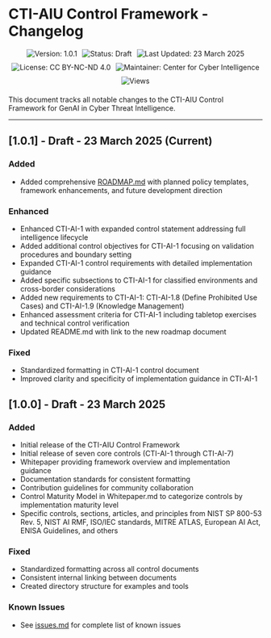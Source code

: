 # CTI-AIU Control Framework - Changelog

<div align="center" style="display: flex; flex-wrap: wrap; justify-content: center; gap: 10px; margin-bottom: 20px;">
  <img src="https://img.shields.io/badge/Version-1.0.1-blue.svg" alt="Version: 1.0.1" />
  <img src="https://img.shields.io/badge/Status-Draft-yellow.svg" alt="Status: Draft" />
  <img src="https://img.shields.io/badge/Last_Updated-23_March_2025-teal.svg" alt="Last Updated: 23 March 2025" />
  <img src="https://img.shields.io/badge/License-CC_BY--NC--ND_4.0-lightgrey.svg" alt="License: CC BY-NC-ND 4.0" />
  <img src="https://img.shields.io/badge/Maintainer-Center_for_Cyber_Intelligence-darkblue.svg" alt="Maintainer: Center for Cyber Intelligence" />
  <img src="https://hits.sh/github.com/centerforcyberintelligence/CTI-AIU.svg?label=Views&color=6e5494" alt="Views" />
</div>


This document tracks all notable changes to the CTI-AIU Control Framework for GenAI in Cyber Threat Intelligence.

---

## [1.0.1] - Draft - 23 March 2025 (Current)

### Added
- Added comprehensive [ROADMAP.md](./ROADMAP.md) with planned policy templates, framework enhancements, and future development direction

### Enhanced
- Enhanced CTI-AI-1 with expanded control statement addressing full intelligence lifecycle
- Added additional control objectives for CTI-AI-1 focusing on validation procedures and boundary setting
- Expanded CTI-AI-1 control requirements with detailed implementation guidance
- Added specific subsections to CTI-AI-1 for classified environments and cross-border considerations
- Added new requirements to CTI-AI-1: CTI-AI-1.8 (Define Prohibited Use Cases) and CTI-AI-1.9 (Knowledge Management)
- Enhanced assessment criteria for CTI-AI-1 including tabletop exercises and technical control verification
- Updated README.md with link to the new roadmap document

### Fixed
- Standardized formatting in CTI-AI-1 control document
- Improved clarity and specificity of implementation guidance in CTI-AI-1

## [1.0.0] - Draft - 23 March 2025

### Added
- Initial release of the CTI-AIU Control Framework
- Initial release of seven core controls (CTI-AI-1 through CTI-AI-7)
- Whitepaper providing framework overview and implementation guidance
- Documentation standards for consistent formatting
- Contribution guidelines for community collaboration
- Control Maturity Model in Whitepaper.md to categorize controls by implementation maturity level
- Specific controls, sections, articles, and principles from NIST SP 800-53 Rev. 5, NIST AI RMF, ISO/IEC standards, MITRE ATLAS, European AI Act, ENISA Guidelines, and others

### Fixed
- Standardized formatting across all control documents
- Consistent internal linking between documents
- Created directory structure for examples and tools

### Known Issues
- See [issues.md](./issues.md) for complete list of known issues

